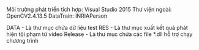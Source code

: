 Môi trường phát triển tích hợp: Visual Studio 2015
Thư viện ngoài: OpenCV2.4.13.5
DataTrain: INRIAPerson

DATA - Là thư mục chứa dữ liệu test
RES - Là thư mục xuất kết quả phát hiện tội phạm từ video
Release - Là thư mục chứa các file *.dll hỗ trợ chạy chương trình